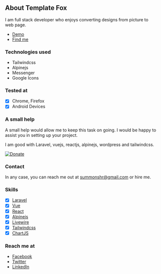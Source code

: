 ## About Template Fox

I am full stack developer who enjoys converting designs from picture to web page.
- [Demo](https://igenetic.surge.sh)
- [Find me](https://sumanshresth.com.np)

### Technologies used

* Tailwindcss
* Alpinejs
* Messenger
* Google Icons

### Tested at

- [x] Chrome, Firefox
- [x] Android Devices 

### A small help

A small help would allow me to keep this task on going. I would be happy to assist you in setting up your project.

I am good with Laravel, vuejs, reactjs, alpinejs, wordpress and tailwindcss.


[![Donate](https://img.shields.io/badge/Donate-PayPal-green.svg)](https://www.paypal.com/donate?business=3DMDSFCAJT376&currency_code=USD)


### Contact

In any case, you can reach me out at summonshr@gmail.com or hire me.

### Skills

- [x] [Laravel](https://laravel.com)
- [x] [Vue](https://vuejs.org)
- [x] [React](https://reactjs.org)
- [x] [Alpinejs](https://laravel-livewire.com)
- [x] [Livewire](https://laravel-livewire.com)
- [x] [Tailwindcss](https://tailwindcss.com)
- [x] [ChartJS](https://chartjs.org)

### Reach me at

- [Facebook](https://facebook.com/summonshr)
- [Twitter](https://twitter.com/monsterlaravel)
- [LinkedIn](https://www.linkedin.com/in/suman-shresth/)
